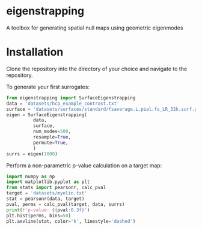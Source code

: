# eigenstrapping
A toolbox for generating spatial null maps using geometric eigenmodes

# Installation
Clone the repository into the directory of your choice and navigate to the repository. 

To generate your first surrogates:
```python
from eigenstrapping import SurfaceEigenstrapping
data = 'datasets/hcp_example_contrast.txt'
surface = 'datasets/surfaces/standard/fsaverage.L.pial.fs_LR_32k.surf.gii'
eigen = SurfaceEigenstrapping(
          data,
          surface,
          num_modes=500,
          resample=True,
          permute=True,
          )
surrs = eigen(1000)
```

Perform a non-parametric p-value calculation on a target map:
```python
import numpy as np
import matplotlib.pyplot as plt
from stats import pearsonr, calc_pval
target = 'datasets/myelin.txt'
stat = pearsonr(data, target)
pval, perms = calc_pval(target, data, surrs)
print(f'p-value: ${pval:0.3f}')
plt.hist(perms, bins=50)
plt.axvline(stat, color='k', linestyle='dashed')
```
